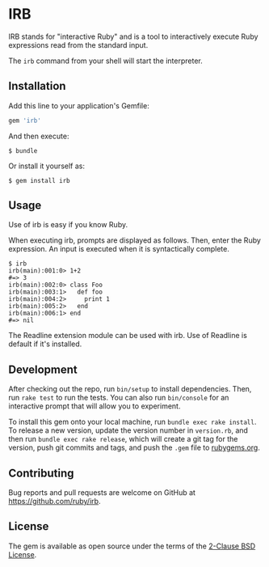 # IRB

IRB stands for "interactive Ruby" and is a tool to interactively execute Ruby expressions read from the standard input.

The `irb` command from your shell will start the interpreter.

## Installation

Add this line to your application's Gemfile:

```ruby
gem 'irb'
```

And then execute:

    $ bundle

Or install it yourself as:

    $ gem install irb

## Usage

Use of irb is easy if you know Ruby.

When executing irb, prompts are displayed as follows. Then, enter the Ruby expression. An input is executed when it is syntactically complete.

```
$ irb
irb(main):001:0> 1+2
#=> 3
irb(main):002:0> class Foo
irb(main):003:1>   def foo
irb(main):004:2>     print 1
irb(main):005:2>   end
irb(main):006:1> end
#=> nil
```

The Readline extension module can be used with irb. Use of Readline is default if it's installed.

## Development

After checking out the repo, run `bin/setup` to install dependencies. Then, run `rake test` to run the tests. You can also run `bin/console` for an interactive prompt that will allow you to experiment.

To install this gem onto your local machine, run `bundle exec rake install`. To release a new version, update the version number in `version.rb`, and then run `bundle exec rake release`, which will create a git tag for the version, push git commits and tags, and push the `.gem` file to [rubygems.org](https://rubygems.org).

## Contributing

Bug reports and pull requests are welcome on GitHub at https://github.com/ruby/irb.

## License

The gem is available as open source under the terms of the [2-Clause BSD License](https://opensource.org/licenses/BSD-2-Clause).
